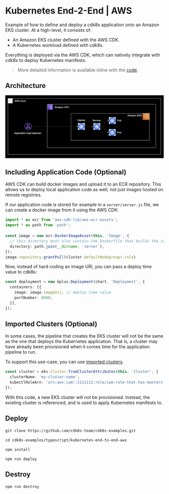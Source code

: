 # Kubernetes End-2-End | AWS

Example of how to define and deploy a cdk8s application onto an Amazon EKS cluster. At a high-level, it consists of:

- An Amazon EKS cluster defined with the AWS CDK.
- A Kubernetes workload defined with cdk8s.

Everything is deployed via the AWS CDK, which can natively integrate with cdk8s to 
deploy Kubernetes manifests.

> More detailed information is available inline with the [code](./index.ts).

## Architecture

![](./architecture.png)

## Including Application Code (Optional)

AWS CDK can build docker images and upload it to an ECR repository. This allows us 
to deploy local application code as well, not just images hosted on remote registries.

If our application code is stored for example in a `server/server.js` file, we can create 
a docker image from it using the AWS CDK:

```ts
import * as ecr from 'aws-cdk-lib/aws-ecr-assets';
import * as path from 'path';

const image = new ecr.DockerImageAsset(this, 'Image', {
  // this directory must also contain the Dockerfile that builds the image.
  directory: path.join(__dirname, 'server'),
});
image.repository.grantPull(cluster.defaultNodegroup!.role)
```

Now, instead of hard coding an image URI, you can pass a deploy time value to cdk8s:

```ts
const deployment = new kplus.Deployment(chart, 'Deployment', {
  containers: [{
    image: image.imageUri, // deploy time value
    portNumber: 8080,
  }],
});
```

## Imported Clusters (Optional)

In some cases, the pipeline that creates the EKS cluster will not be the same as the
one that deploys the Kubernetes application. That is, a cluster may have already been
provisioned when it comes time for the application pipeline to run.

To support this use-case, you can use [imported clusters](https://github.com/aws/aws-cdk/tree/main/packages/%40aws-cdk/aws-eks#using-existing-clusters).

```ts
const cluster = eks.Cluster.fromClusterAttributes(this, 'Cluster', {
  clusterName: 'my-cluster-name',
  kubectlRoleArn: 'arn:aws:iam::1111111:role/iam-role-that-has-masters-access',
});
```

With this code, a new EKS cluster will not be provisioned. Instead, the existing cluster
is referenced, and is used to apply Kubernetes manifests to.

## Deploy

```console
git clone https://github.com/cdk8s-team/cdk8s-examples.git
```

```console
cd cdk8s-examples/typescript/kubernetes-end-to-end-aws
```

```console
npm install
```

```console
npm run deploy
```

## Destroy 

```console
npm run destroy
```
